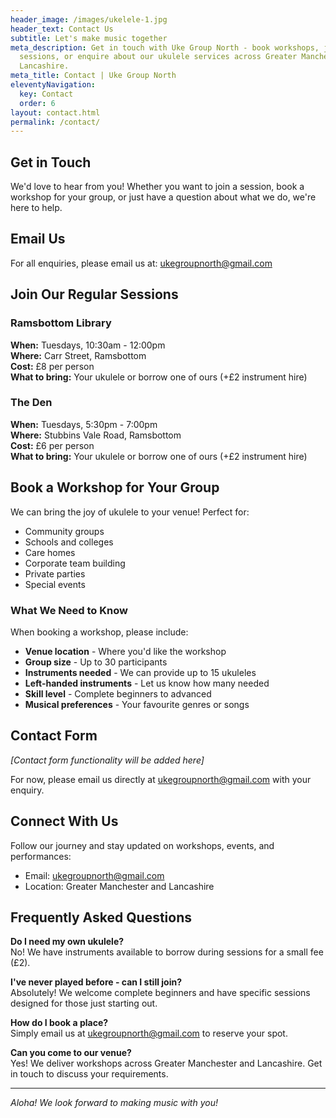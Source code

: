 ```yaml
---
header_image: /images/ukelele-1.jpg
header_text: Contact Us
subtitle: Let's make music together
meta_description: Get in touch with Uke Group North - book workshops, join
  sessions, or enquire about our ukulele services across Greater Manchester and
  Lancashire.
meta_title: Contact | Uke Group North
eleventyNavigation:
  key: Contact
  order: 6
layout: contact.html
permalink: /contact/
---
```

## Get in Touch

We'd love to hear from you! Whether you want to join a session, book a workshop for your group, or just have a question about what we do, we're here to help.

## Email Us

For all enquiries, please email us at: [ukegroupnorth@gmail.com](mailto:ukegroupnorth@gmail.com)

## Join Our Regular Sessions

### Ramsbottom Library
**When:** Tuesdays, 10:30am - 12:00pm  
**Where:** Carr Street, Ramsbottom  
**Cost:** £8 per person  
**What to bring:** Your ukulele or borrow one of ours (+£2 instrument hire)

### The Den
**When:** Tuesdays, 5:30pm - 7:00pm  
**Where:** Stubbins Vale Road, Ramsbottom  
**Cost:** £6 per person  
**What to bring:** Your ukulele or borrow one of ours (+£2 instrument hire)

## Book a Workshop for Your Group

We can bring the joy of ukulele to your venue! Perfect for:
- Community groups
- Schools and colleges
- Care homes
- Corporate team building
- Private parties
- Special events

### What We Need to Know

When booking a workshop, please include:

- **Venue location** - Where you'd like the workshop
- **Group size** - Up to 30 participants
- **Instruments needed** - We can provide up to 15 ukuleles
- **Left-handed instruments** - Let us know how many needed
- **Skill level** - Complete beginners to advanced
- **Musical preferences** - Your favourite genres or songs

## Contact Form

*[Contact form functionality will be added here]*

For now, please email us directly at [ukegroupnorth@gmail.com](mailto:ukegroupnorth@gmail.com) with your enquiry.

## Connect With Us

Follow our journey and stay updated on workshops, events, and performances:

- Email: [ukegroupnorth@gmail.com](mailto:ukegroupnorth@gmail.com)
- Location: Greater Manchester and Lancashire

## Frequently Asked Questions

**Do I need my own ukulele?**  
No! We have instruments available to borrow during sessions for a small fee (£2).

**I've never played before - can I still join?**  
Absolutely! We welcome complete beginners and have specific sessions designed for those just starting out.

**How do I book a place?**  
Simply email us at [ukegroupnorth@gmail.com](mailto:ukegroupnorth@gmail.com) to reserve your spot.

**Can you come to our venue?**  
Yes! We deliver workshops across Greater Manchester and Lancashire. Get in touch to discuss your requirements.

---

*Aloha! We look forward to making music with you!*